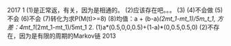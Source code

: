 2017
1
(1)是正常返，有关，因为是相通的。
(2)应该存在吧。。。
(3)
(4)不会做
(5)不会
(6)不会
(7)转化为求P(M(t)>=8)
(8)均值：a + (b-a)*(2mt_1-mt_1)/5m_t_1, 方差：4mt_1*(2mt_1-mt_1)/5mt_1
2.
(1)a*(0.5,0,0,0.5)+(1-a)*(0,0.5,0.5,0)
(2)不存在，因为是有限的周期的Markov链
2013

